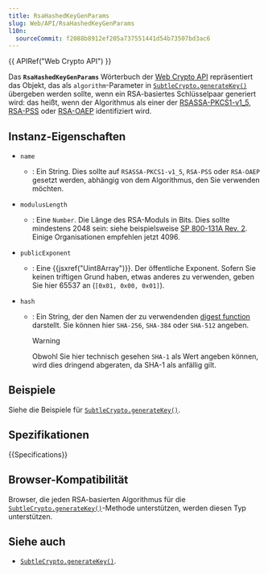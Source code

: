 ```yaml
---
title: RsaHashedKeyGenParams
slug: Web/API/RsaHashedKeyGenParams
l10n:
  sourceCommit: f2088b8912ef205a737551441d54b73507bd3ac6
---
```


{{ APIRef("Web Crypto API") }}

Das **`RsaHashedKeyGenParams`** Wörterbuch der [Web Crypto API](/de/docs/Web/API/Web_Crypto_API) repräsentiert das Objekt, das als `algorithm`-Parameter in [`SubtleCrypto.generateKey()`](/de/docs/Web/API/SubtleCrypto/generateKey) übergeben werden sollte, wenn ein RSA-basiertes Schlüsselpaar generiert wird: das heißt, wenn der Algorithmus als einer der [RSASSA-PKCS1-v1_5](/de/docs/Web/API/SubtleCrypto/sign#rsassa-pkcs1-v1_5), [RSA-PSS](/de/docs/Web/API/SubtleCrypto/sign#rsa-pss) oder [RSA-OAEP](/de/docs/Web/API/SubtleCrypto/encrypt#rsa-oaep) identifiziert wird.

## Instanz-Eigenschaften

- `name`
  - : Ein String. Dies sollte auf `RSASSA-PKCS1-v1_5`, `RSA-PSS` oder `RSA-OAEP` gesetzt werden, abhängig von dem Algorithmus, den Sie verwenden möchten.
- `modulusLength`
  - : Eine `Number`. Die Länge des RSA-Moduls in Bits. Dies sollte mindestens 2048 sein: siehe beispielsweise [SP 800-131A Rev. 2](https://csrc.nist.gov/pubs/sp/800/131/a/r2/final). Einige Organisationen empfehlen jetzt 4096.
- `publicExponent`
  - : Eine {{jsxref("Uint8Array")}}. Der öffentliche Exponent. Sofern Sie keinen triftigen Grund haben, etwas anderes zu verwenden, geben Sie hier 65537 an (`[0x01, 0x00, 0x01]`).
- `hash`

  - : Ein String, der den Namen der zu verwendenden [digest function](/de/docs/Web/API/SubtleCrypto/digest) darstellt. Sie können hier `SHA-256`, `SHA-384` oder `SHA-512` angeben.

    > [!WARNING]
    > Obwohl Sie hier technisch gesehen `SHA-1` als Wert angeben können, wird dies dringend abgeraten, da SHA-1 als anfällig gilt.

## Beispiele

Siehe die Beispiele für [`SubtleCrypto.generateKey()`](/de/docs/Web/API/SubtleCrypto/generateKey).

## Spezifikationen

{{Specifications}}

## Browser-Kompatibilität

Browser, die jeden RSA-basierten Algorithmus für die [`SubtleCrypto.generateKey()`](/de/docs/Web/API/SubtleCrypto/generateKey)-Methode unterstützen, werden diesen Typ unterstützen.

## Siehe auch

- [`SubtleCrypto.generateKey()`](/de/docs/Web/API/SubtleCrypto/generateKey).
